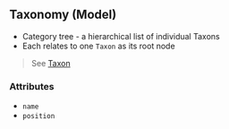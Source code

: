 ## Taxonomy (Model)
* Category tree - a hierarchical list of individual Taxons
* Each relates to one `Taxon` as its root node

> See [Taxon](../models/Taxon.md)

### Attributes
* `name`
* `position`
